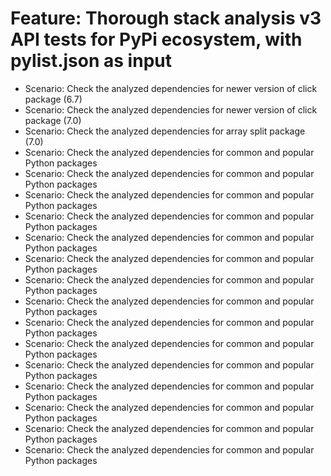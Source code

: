 # Feature: Thorough stack analysis v3 API tests for PyPi ecosystem, with pylist.json as input
- Scenario: Check the analyzed dependencies for newer version of click package (6.7)
- Scenario: Check the analyzed dependencies for newer version of click package (7.0)
- Scenario: Check the analyzed dependencies for array split package (7.0)
- Scenario: Check the analyzed dependencies for common and popular Python packages
- Scenario: Check the analyzed dependencies for common and popular Python packages
- Scenario: Check the analyzed dependencies for common and popular Python packages
- Scenario: Check the analyzed dependencies for common and popular Python packages
- Scenario: Check the analyzed dependencies for common and popular Python packages
- Scenario: Check the analyzed dependencies for common and popular Python packages
- Scenario: Check the analyzed dependencies for common and popular Python packages
- Scenario: Check the analyzed dependencies for common and popular Python packages
- Scenario: Check the analyzed dependencies for common and popular Python packages
- Scenario: Check the analyzed dependencies for common and popular Python packages
- Scenario: Check the analyzed dependencies for common and popular Python packages
- Scenario: Check the analyzed dependencies for common and popular Python packages
- Scenario: Check the analyzed dependencies for common and popular Python packages
- Scenario: Check the analyzed dependencies for common and popular Python packages
- Scenario: Check the analyzed dependencies for common and popular Python packages
